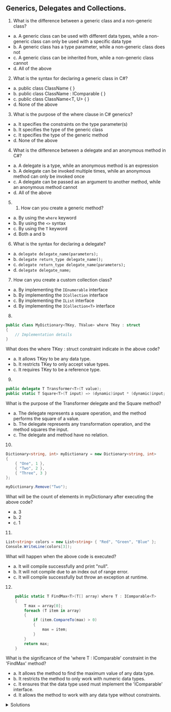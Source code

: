 ## Generics, Delegates and Collections. 

1. What is the difference between a generic class and a non-generic class?
- a. A generic class can be used with different data types, while a non-generic class can only be used with a specific data type
- b. A generic class has a type parameter, while a non-generic class does not
- c. A generic class can be inherited from, while a non-generic class cannot
- d. All of the above

2. What is the syntax for declaring a generic class in C#?
- a. public class ClassName<T> { }
- b. public class ClassName<T> : IComparable<T> { }
- c. public class ClassName<T, U> { }
- d. None of the above

3. What is the purpose of the where clause in C# generics?
- a. It specifies the constraints on the type parameter(s)
- b. It specifies the type of the generic class
- c. It specifies the type of the generic method
- d. None of the above

4. What is the difference between a delegate and an anonymous method in C#?
- a. A delegate is a type, while an anonymous method is an expression
- b. A delegate can be invoked multiple times, while an anonymous method can only be invoked once
- c. A delegate can be passed as an argument to another method, while an anonymous method cannot
- d. All of the above

5. 1. How can you create a generic method?
- a. By using the `where` keyword
- b. By using the `<>` syntax
- c. By using the `T` keyword
- d. Both a and b

6. What is the syntax for declaring a delegate?
- a. `delegate delegate_name(parameters);`
- b. `delegate return_type delegate_name();`
- c. `delegate return_type delegate_name(parameters);`
- d. `delegate delegate_name;`

7. How can you create a custom collection class?
- a. By implementing the `IEnumerable` interface
- b. By implementing the `ICollection` interface
- c. By implementing the `IList` interface
- d. By implementing the `ICollection<T>` interface

8. 
```cs
public class MyDictionary<TKey, TValue> where TKey : struct
{
    // Implementation details
}
```

What does the where TKey : struct constraint indicate in the above code?

- a. It allows TKey to be any data type.
- b. It restricts TKey to only accept value types.
- c. It requires TKey to be a reference type.

9.

```cs
public delegate T Transformer<T>(T value);
public static T Square<T>(T input) => (dynamic)input * (dynamic)input;
```

What is the purpose of the Transformer delegate and the Square method?

- a. The delegate represents a square operation, and the method performs the square of a value.
- b. The delegate represents any transformation operation, and the method squares the input.
- c. The delegate and method have no relation.


10. 
```cs
Dictionary<string, int> myDictionary = new Dictionary<string, int>
{
    { "One", 1 },
    { "Two", 2 },
    { "Three", 3 }
};

myDictionary.Remove("Two");
```

What will be the count of elements in myDictionary after executing the above code?
- a. 3
- b. 2
- c. 1

11. 
```cs
List<string> colors = new List<string> { "Red", "Green", "Blue" };
Console.WriteLine(colors[3]);
```

What will happen when the above code is executed?

- a. It will compile successfully and print "null".
- b. It will not compile due to an index out of range error.
- c. It will compile successfully but throw an exception at runtime.

12. 
```cs
    public static T FindMax<T>(T[] array) where T : IComparable<T>
    {
        T max = array[0];
        foreach (T item in array)
        {
            if (item.CompareTo(max) > 0)
            {
                max = item;
            }
        }
        return max;
    }
```
What is the significance of the 'where T : IComparable<T>' constraint in the 'FindMax' method?
- a. It allows the method to find the maximum value of any data type.
- b. It restricts the method to only work with numeric data types.
- c. It ensures that the data type used must implement the 'IComparable<T>' interface.
- d. It allows the method to work with any data type without constraints.


<details>
<summary>Solutions</summary>
1. b. A generic class has a type parameter, while a non-generic class does not <br />
2. a. public class ClassName<T> { } <br />
3. a. It specifies the constraints on the type parameter(s) <br />
4. a. A delegate is a type, while an anonymous method is an expression <br />
5. d. Both a and b <br />
6. c. delegate return_type delegate_name(parameters); <br />
7. d. By implementing the `ICollection<T>` interface <br />
8. b. It restricts TKey to only accept value types. <br />
9. b. The delegate represents any transformation operation, and the method squares the input. <br />
10. b. 2 <br />
11. c. It will compile successfully but throw an exception at runtime. <br />
12. c. It ensures that the data type used must implement the 'IComparable<T>' interface. <br />
</details>
